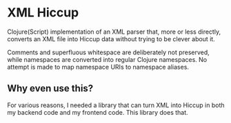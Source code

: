 XML Hiccup
==========
Clojure(Script) implementation of an XML parser that, more or less directly,
converts an XML file into Hiccup data without trying to be clever about it.

Comments and superfluous whitespace are deliberately not preserved, while
namespaces are converted into regular Clojure namespaces. No attempt is made
to map namespace URIs to namespace aliases.

Why even use this?
------------------
For various reasons, I needed a library that can turn XML into Hiccup in both my backend code and my frontend code. This library does that.
